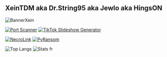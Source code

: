 ## XeinTDM aka Dr.String95 aka Jewlo aka HingsON 

![BannerXein](https://github.com/XeinTDM/XeinTDM/assets/100153223/c26b25f6-a38e-4032-8265-b84468491f98)

[![Port Scanner](https://github-readme-stats.vercel.app/api/pin/?username=XeinTDM&repo=Port-Scanner&theme=city_lights)](https://github.com/XeinTDM/TikTokSlideGen)  [![TikTok Slideshow Generator](https://github-readme-stats.vercel.app/api/pin/?username=XeinTDM&repo=TikTokSlideGen&theme=city_lights)](https://github.com/XeinTDM/TikTokSlideGen)

[![NecroLink](https://github-readme-stats.vercel.app/api/pin/?username=XeinTDM&repo=NecroLink&theme=city_lights)](https://github.com/XeinTDM/NecroLink)  [![PyRansom](https://github-readme-stats.vercel.app/api/pin/?username=XeinTDM&repo=PyRansom&theme=city_lights)](https://github.com/XeinTDM/PyRansom)

![Top Langs](https://github-readme-stats.vercel.app/api/top-langs/?username=XeinTDM&layout=compact&langs_count=6&size_weight=1&count_weight=0&theme=city_lights)  ![Stats fr](https://github-readme-stats.vercel.app/api?username=XeinTDM&show_icons=true&theme=city_lights)
